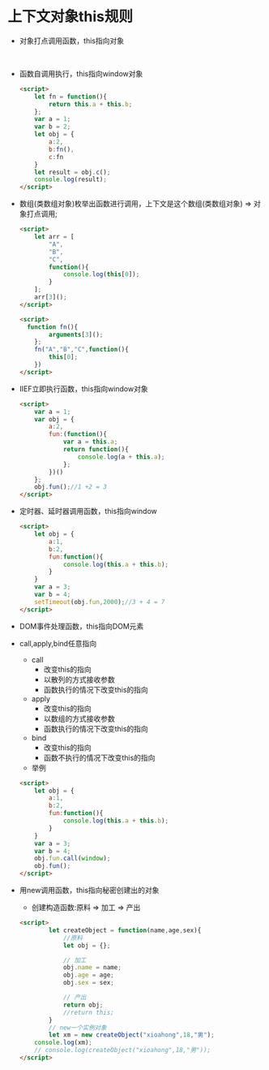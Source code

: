 # 上下文对象this规则

* 对象打点调用函数，this指向对象

   <script>
       let obj = {
           name:"xioaming",
           age:18,
           sex:"男",
           sayHello:function(){
               console.log(`我的名字是${this.name},我的年龄是${this.age},我的性别是${this.sex}`);
           }
       }
       obj.sayHello();
  </script>

* 函数自调用执行，this指向window对象

  ```html
  <script>
      let fn = function(){
          return this.a + this.b;
      };
      var a = 1;
      var b = 2;
      let obj = {
          a:2,
          b:fn(),
          c:fn
      }
      let result = obj.c();
      console.log(result);
  </script>
  ```

* 数组(类数组对象)枚举出函数进行调用，上下文是这个数组(类数组对象) => 对象打点调用;

  ```html
  <script>
      let arr = [
          "A",
          "B",
          "C",
          function(){
              console.log(this[0]);
          }
      ];
      arr[3]();
  </script>
  ```

  ```html
  <script>
  	function fn(){
          arguments[3]();
      };
      fn("A","B","C",function(){
          this[0];
      })
  </script>
  ```

* IIEF立即执行函数，this指向window对象

  ```html
  <script>
      var a = 1;
      var obj = {
          a:2,
          fun:(function(){
              var a = this.a;
              return function(){
                  console.log(a + this.a);
              };
          })()
      };
      obj.fun();//1 +2 = 3
  </script>
  ```

* 定时器、延时器调用函数，this指向window

  ```html
  <script>
      let obj = {
          a:1,
          b:2,
          fun:function(){
              console.log(this.a + this.b);
          }
      }
      var a = 3;
      var b = 4;
      setTimeout(obj.fun,2000);//3 + 4 = 7
  </script>
  ```

* DOM事件处理函数，this指向DOM元素

* call,apply,bind任意指向

  * call
    * 改变this的指向
    * 以散列的方式接收参数
    * 函数执行的情况下改变this的指向
  * apply
    - 改变this的指向
    - 以数组的方式接收参数
    - 函数执行的情况下改变this的指向
  * bind
    * 改变this的指向
    * 函数不执行的情况下改变this的指向
  * 举例

  ```html
  <script>
      let obj = {
          a:1,
          b:2,
          fun:function(){
              console.log(this.a + this.b);
          }
      }
      var a = 3;
      var b = 4;
      obj.fun.call(window);
      obj.fun();
  </script>
  ```

* 用new调用函数，this指向秘密创建出的对象

  * 创建构造函数:原料 => 加工 => 产出

  ```html
  <script>
          let createObject = function(name,age,sex){
              //原料
              let obj = {};
  
              // 加工
              obj.name = name;
              obj.age = age;
              obj.sex = sex;
  
              // 产出
              return obj;
              //return this;
          }
          // new一个实例对象
          let xm = new createObject("xioahong",18,"男");
      console.log(xm);
      // console.log(createObject("xioahong",18,"男"));
  </script>
  ```

  

  